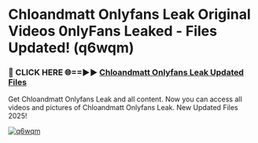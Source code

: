 # Chloandmatt Onlyfans Leak Original Videos 0nlyFans Leaked - Files Updated! (q6wqm)

<h3>🔴 CLICK HERE 🌐==►► <a href="https://tinyurl.com/4seja8ks" rel="nofollow">Chloandmatt Onlyfans Leak Updated Files</a></h3>

Get Chloandmatt Onlyfans Leak and all content. Now you can access all videos and pictures of Chloandmatt Onlyfans Leak. New Updated Files 2025!

[![q6wqm](https://i.imgur.com/EWjZXRe.gif)](https://tinyurl.com/4seja8ks)
